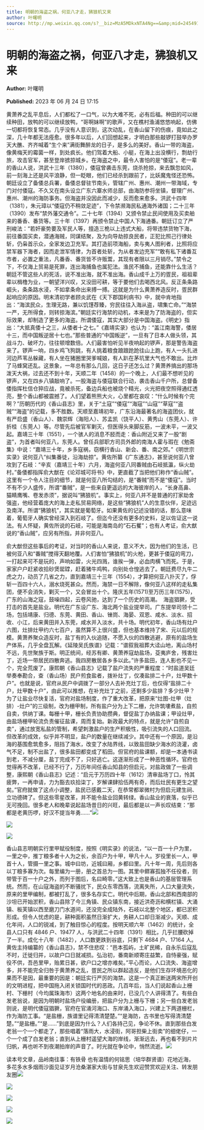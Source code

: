 ```yaml
---
title: 明朝的海盗之祸，何亚八才走，狒狼机又来
author: 叶曙明
source: http://mp.weixin.qq.com/s?__biz=MzA5MDkxNTA4Ng==&amp;mid=2454913807&amp;idx=1&amp;sn=716134ca208510cc4910095193bc73f9&amp;chksm=87a3cb6eb0d4427800e886ff091db7182d7c7a26bc805ba8d3bc3a804c7018c160eb25549f28&poc_token=HJ_Do2ejHyO-wNZGG8Q1S8FdPgy1YBBEob-nUEme
---
```


# 明朝的海盗之祸，何亚八才走，狒狼机又来

**Author:** 叶曙明

**Published:** 2023 年 06 月 24 日 17:15

黄萧养之乱平息后，人们都松了一口气，以为大难不死，必有后福。种田的可以继续种田，放鸭的可以继续放鸭，“哥啊妹啊”的歌声，又在樵村渔浦悠悠响起，仿佛一切都将恢复常态。几乎没有人意识到，这次动乱，在香山留下的伤痕，竟如此之深，几十年都无法痊愈。很多年以后，人们回想起来，才明白那些敲锣打鼓举办罗天大醮、齐齐喊着“生个来”满街舞醉龙的日子，是多么的美好。香山一带的海盗，像黄梅天的霉菌一样，到处疯长。他们驾着大船、小艇，在海上出没横行，剽劫行旅，攻击官军，甚至登岸掳掠城乡。在海盗之中，最令人害怕的是“倭寇”。老一辈的香山人说，洪武十三年（1380），倭寇曾袭击东莞，烧杀抢掠，来去飘忽如风，前一刻海上还是风平浪静，但一眨眼，他们已经杀到跟前了，比妖魔鬼怪还恐怖。朝廷设立了备倭总兵署，备倭总督驻节南头，管辖广州、惠州、潮州一带海域，专门对付倭寇。不久又在南头设立广东六寨水师总部，由海防参将坐镇，督理广州、惠州、潮州的海防事务。但海盗并没因此而减少，反而愈来愈多。洪武十四年（1381），朱元璋以“倭寇仍不稍敛足迹”，下令禁濒海民私通海外诸国；二十三年（1390）发布“禁外藩交通令”。二十七年（1394）又颁令禁止民间使用及买卖舶来的番香、番货等。三十年（1397）再颁令禁止中国人下海通番。朝廷订立了严刑峻法：“若奸豪势要及军民人等，擅造三桅以上违式大船，将带违禁货物下海，前往番国买卖，潜通海贼，同谋结聚，及为向导劫掠良民者，正犯比照己行律处斩，仍枭首示众，全家发边卫充军。其打造前项海船，卖与夷人图利者，比照将应禁军器下海者，因而走泄军情律，为首者处斩，为从者发边充军”“敢有私下诸番互市者，必置之重法，凡番香、番货皆不许贩鬻，其现有者限以三月销尽。”禁令之下，不仅海上贸易是死罪，连出海捕鱼也属犯法。渔民不捕鱼，还能靠什么生活？朝廷不管这些人的死活，说不准出海，就不准出海。香山成千上万的疍民，祖祖辈辈以楫橹为业，一朝望洋兴叹，又没田可耕，等于要他们去喝西北风。反正条条路崛头，条条路水浸，不如拿条命出来搏一搏。这就是为什么黄萧养造反时，疍民群起响应的原因。明末清初学者顾炎武在《天下郡国利病书》中，就中肯地指出：“海滨民众，生理无路，兼以饥馑荐臻，穷民往往入海从盗，啸集亡命。”“海禁一严，无所得食，则转掠海滨。”朝廷实行海禁的动机，本来是为了防海盗的，但实际效果，却制造了更多的海盗。所谓倭寇，其实大部分是中国海盗。《明史》指出：“大抵真倭十之三，从倭者十之七。”《嘉靖实录》也认为：“盖江南海警，倭居十三，而中国叛逆居十七也。”那些普通的“中国叛逆”，一旦有了日本人做头领，其战斗力、破坏力，往往顿增数倍。人们最害怕听见半夜响起的锣声，那是警告海盗来了。锣声一响，四乡鸡飞狗跳，有人挑着粮食踉踉跄跄往山上跑，有人一头扎进河边芦苇丛躲藏，有人坐在猪圈里哭爹喊娘，有人趴在茅坑里大气也不敢出。比炸了马蜂窝还乱。这景象，一年总有那么几回，这日子还怎么过？黄萧养搞出的那场泼天大祸，过去还不到十年，天顺二年（1458）的一个晚上，人们最不想听见的锣声，又在四乡八镇敲响了。一股海盗与倭寇联合行动，袭击香山千户所，总督备倭指挥杜信仓猝应战，竟被杀死，备边兵船也被烧个精光，火光把夜空照得通红透亮，整个香山都被震撼了。人们望着熊熊大火，心里都在哀叹：“什么时候有个完啊？”历朝历代的《香山县志》里，关于“土寇”“倭寇”“海寇”“山寇”“草寇”“盗贼”“海盗”的记载，多不胜数。天顺至嘉靖初年，广东沿海最著名的海盗团伙，就有严启盛（香山人）、魏崇辉（海阳人）、苏孟凯（饶平人）、黄秀山（东莞人）、许折桂（东莞人）等。尽管先后被官军剿灭，但医得头来脚反筋，一波未平，一波又起。嘉靖三十年（1551），一个骇人的消息不胫而走：香山附近又来了一股“剧盗”，为首者叫何亚八，东莞人。曾任兵部职方司员外郎的南海人霍与瑕在《勉斋集》中说：“嘉靖三十年，乡多寇祸，窃横行香山、新会、番、南之郊。”《明世宗实录》说何亚八“纠集番徒，沿海劫掠”。黄佐所纂《广东通志》，甚至说何亚八曾攻到了石岐：“辛亥（嘉靖三十年）六月，海盗何亚八同番贼由石岐抵瀛，纵火劫村。”备倭都指挥俞大猷在《论邓城可将书》中，更直截了当把他们称作“香山贼”。这里有一个令人注目的细节，就是何亚八所勾结的，是“番贼”而不是“倭寇”。当时不有不少人盛传，所谓“番贼”，是一些来自更遥远的大海彼岸的人，“长身高鼻、猫睛鹰嘴、卷发赤须”，据说叫“狒狼机”。事实上，何亚八并不是普通的打家劫舍强盗，他经营着庞大的海上走私贸易网络，是这些“狒狼机”人的生意伙伴，足迹远及南洋。所谓“狒狼机”，其实就是葡萄牙。如果黄佐的记述没错的话，那么意味着，葡萄牙人确实曾经深入到石岐了。但迄今还没有更多的史料，足以佐证这一说法。有人怀疑，黄佐所说的石岐，可能是海南岛的“石石矍”；也有人考证，俞大猷说的“香山贼”，应另有所指，并非何亚八。

俞大猷但这些事后的考证，对当时的香山人来说，意义不大，因为他们的生活，已被何亚八和“番贼”搅得天翻地覆。人们害怕“狒狼机”的火枪，更甚于倭寇的弯刀，一打起来可不是玩的，声响如雷，火光四溅，谁挨一弹，必血肉横飞而死。于是，家家户户赶紧收拾砂煲罂罉，赶着猪牛鸡鸭，向别处仓惶逃去了。朝廷费尽九牛二虎之力，动员了几省之力，直到嘉靖三十三年（1554），才算把何亚八扑灭了，俘斩一百四十六人，溺水烧死甚众。然而，海禁一日不解除，像何亚八这样的走私集团，便不会消失，剿灭一个，又会冒出十个。隆庆五年(1571)至万历三年(1575)，广东的山海之寇，鼓噪四起，云卷风驰，达到了一个历史的高潮。  海盗猖獗，受打击的首先是盐业。明代在广东设广东、海北两个盐业提举司。广东提举司领十二场，包括靖康、归德、东莞、黄田、香山、锉峝、海晏、双恩、咸水、淡水、招收、小江，后来黄田并入东莞，咸水并入淡水，共十场。明代初年，香山场有灶户六图，灶排灶甲约六七百户，虽然算不上很兴盛，但也基本维持了宋、元以后的规模。黄萧养聚众造反时，盐丁有的入伙追随，不愿入伙的四散逃避，原有的盐场生产体系，几乎全盘瓦解。《延陵吴氏族谱》记载：“谱叙我祖葬大迳山地，离山场村不远，先世聚族于斯。明正统间，经苏有卿、黄萧养寇劫盐场，芟夷庐舍，残害灶丁，近场一带居民四散奔逃。我四房散居各乡多以此。”许多盐田，连人影也不见一个，完全荒废了。康熙朝《香山县志》记载了盐户流失的严重程度：“时盐道吴廷举奏奉勘合，查（香山场）民户煎食盐者，拨补灶丁，仅凑盐排二十户，灶甲数十户”。也就是说，官府从民户中调拨了一部分人去补充灶丁后，也仅得“盐排二十户，灶甲数十户”，由此可以推想，在补充灶丁之前，还剩多少盐排？多少灶甲？为了让盐业尽快复活，官府对盐场制度，作了重大改革，把原来“灶图-灶甲（灶排）-灶户”的三级制，改为栅甲制，所有盐户分为上下二栅，允许筑塿煮盐，自煎自卖，供纳丁课。每栅十甲，栅长负责协助攒典，督促盐丁办纳盐课；甲设灶甲，由盐场栅甲轮流负责催征盐课，周而复始。新政最大的特点，就是允许“自煎自卖”，通过放宽私盐的管制，希望刺激盐户的生产积极性，吸引流失的人口回流。但改革的成效，似乎并不明显，盐户的数量在继续减少。其中还有一个原因，是沿海的基围愈筑愈多，阻挡了海水，改变了水陆界线，以致盐田缺少海水的浇灌，卤气不足，制不出盐了，很多盐田都变成了稻田。但官府的盐课额，却是一本通书读到老，不减分厘，盐丁完成不了，只好逃亡。这逐渐形成了一种恶性循环。官府也觉得再不改革，已经不行了，万历年间任香山知县的但启元，对盐政做了一些调整，康熙朝《香山县志》记述：“启元于万历四十年（1612）清审盐场丁口，怜其疲弊，一再申请，力为豁去玖拾柒丁，岁解课肆拾伍两有奇，而后灶民有更生之望矣。”官府就做了这点小调整，盐民已感戴二天，在恭常都翠微村为但启元建生祠、立功德碑了。但这些零星改革，并不能令盐业回黄转绿。香山盐业的衰落，似乎已无可挽回。很多老人和晚辈说起盐场昔日的兴旺，最后都是以一声长叹结束：“那都是老黄历啰，好汉不提当年勇……”![](https://mmbiz.qpic.cn/mmbiz_jpg/PJWG74pLsMbsibs1zjhmiaKbj6E2C7iasRrzEgWZaQzZUUvmQwQR8MIicQIBOG0tib1egcDibvotMlc1TibybsmJYK9Lw/640)

![](https://mmbiz.qpic.cn/mmbiz_jpg/PJWG74pLsMbsibs1zjhmiaKbj6E2C7iasRrD5qQch0B4PUEvByHS6Duewyr8pO2f7zgcYOpanfP3WVuuHGhbO1k0w/640)

![](https://mmbiz.qpic.cn/mmbiz_jpg/PJWG74pLsMbsibs1zjhmiaKbj6E2C7iasRrySWeBLL1JsUJpfL5xZamILnGXvEUjlXFmuEqKdKBUQag3PtRI0D3KA/640)

香山县志明朝实行里甲赋役制度，按照《明实录》的说法，“以一百一十户为里，一里之中，推丁粮多者十人为之长，余百户为十甲，甲凡十人。岁役里长一人，甲首十人，管摄一里之事。城中曰坊，近城曰厢，乡都曰里。凡十年一周，先后则各以丁粮多寡为次。每里编为一册，册之首总为一图。其里中鳏寡孤独不任役者，则带管于百一十户之外，而列于图后，名曰畸零。”这大致上也是香山的基层管理系统。然而，在山寇海盗的不断骚扰下，民众东零西落，流离失所，人口大量流失，原来的里甲编制，都被打乱了，很多名存实亡。明代中后期，香山北部和西南部的沙坦已开始淤积，香山县除了今三角镇、民众镇东南，接近洪奇沥和横栏镇、大涌镇、板芙镇以西至磨刀门水道间，还没完全成陆外，石岐以北整个地区，都已淤积形成。但令人忧虑的是，耕种面积虽然日渐扩大，务耕人口却日渐减少。天顺、成化年间，人口的锐减，到了触目惊心的程度。按明天顺六年（1462）的统计，全县人口只有 4846 户、19477 人，与洪武二十四年（1391）相比，几乎拦腰砍掉了一半。成化十八年（1482），人口数更跌到谷底，只剩下 4684 户、17164 人。黄佐主持编纂的《香山县志》，禁不住悲叹：“邑本孤屿，土旷民稀，自永乐后寇乱不时，迁徙归并，以故户口日就减损。弘治初，番南新顺寄庄益繁，自恃豪强，赋役不供，吾邑里甲，贻累日甚，欲户口之增亦难矣。”平心而论，人口流失、海盗增多，并不能完全归咎于黄萧养之乱，疍民之所以群起造反，是他们生存环境恶化的果而不是因，最重要的因是：朝廷实行严厉的海禁。这是一个真正断送两宋所开创的文明进程，把中国拖入闭关锁国时代的恶政。几百年后，当人们说起香山上栅村、下栅村（今均属珠海市）这两个地名的由来时，已没几个人讲得清了。有些白发老翁说，是因为明朝时盐场户役编册，把盐户分为上栅与下栅；另一些白发老翁则说，是明代倭寇猖獗，官府在官涌河海口、东岸涌入海口，兴建上下两道栅栏，作为海防工事。“是盐栅，族谱里记得清清楚楚。”“是海防，古书里也写得清清楚楚。”“是盐栅。”“是……”到底是因为什么？人们各持己见，争论不休。直到那些白发老翁一个一个都走了，那些唱着“落雨大，水浸街，阿哥担柴上街卖”的细佬仔，一个一个成了白发老翁；直到从上栅村遥望大海的岸线，渐渐远去，再也看不到片片归帆，再也听不到夜潮拍岸的声音了。时光就在争论中，悄然流逝。![](https://mmbiz.qpic.cn/mmbiz_png/bL2iaicTYdZn4Id6wRFIyhiaRn6Wa9y6G9iaYr6qdUgaGMq3jsyRwLPkS2DX5ttDXP7n7YYCEFaABtib7UgDylmaLZQ/640?wx_fmt=png)

读本号文章，品岭南往事：有铁骨 也有温情的何铭思（培华群贤谱）花地近海，多花多水多烟雨沙面见证岁月沧桑湛家大街与甘泉先生欢迎赞赏欢迎关注、转发朋友圈![](https://mmbiz.qpic.cn/mmbiz_png/bL2iaicTYdZn4Id6wRFIyhiaRn6Wa9y6G9iaiarar14DEYXxV5Ztwd4Zuh60nJGj2Odiavico30yfeUputfUF5kXkkEdQ/640?wx_fmt=png)

![](https://mmbiz.qpic.cn/mmbiz_jpg/PJWG74pLsMbsibs1zjhmiaKbj6E2C7iasRrkxTHITjQmQcYm27Y0uBO6urgWEMnXl1JdIicyzic2v0RHKppdsicWpLqw/640)

![](https://mmbiz.qpic.cn/mmbiz_jpg/PJWG74pLsMZW3Aw2JDzTfsKiankEa5vzfYXvfGciaBdWgpvITsLiaXWe997V7gXqibMVQBgGniamyKjZC5HHQTgCicgQ/640?wx_fmt=jpeg&wxfrom=5&wx_lazy=1&wx_co=1)

![](https://mmbiz.qpic.cn/mmbiz_gif/fgnkxfGnnkS1Lbic0T0Bgibp0J1vhQJ7rCaUWCiccY1he4tZib7iaUCqhy7pzH0y3u4FVQN7whcwrajK9jicg3BgjF1Q/640?wx_fmt=gif&wxfrom=5&wx_lazy=1)

![](https://mmbiz.qpic.cn/mmbiz_jpg/PJWG74pLsMaozLudXOzRblBbJLge0Cicrs08tBnq19cGoN0iacXkFnwOiaiaricDicxGzQZsSSZJMHYB9G7FUAlqCzvw/640?wxfrom=5&wx_lazy=1&wx_co=1&wx_fmt=jpeg)
